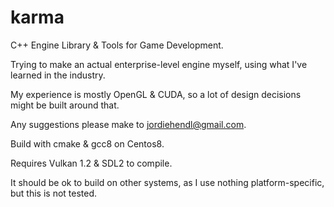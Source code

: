 # karma
C++ Engine Library &amp; Tools for Game Development.

Trying to make an actual enterprise-level engine myself, using what I've learned in the industry.

My experience is mostly OpenGL & CUDA, so a lot of design decisions might be built around that.

Any suggestions please make to jordiehendl@gmail.com.

Build with cmake & gcc8 on Centos8.

Requires Vulkan 1.2 & SDL2 to compile.

It should be ok to build on other systems, as I use nothing platform-specific, but this is not tested.

